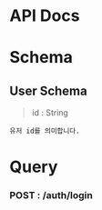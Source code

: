 # API Docs

# Schema

## User Schema

> id : String

    유저 id를 의미합니다.

# Query

### POST : /auth/login
